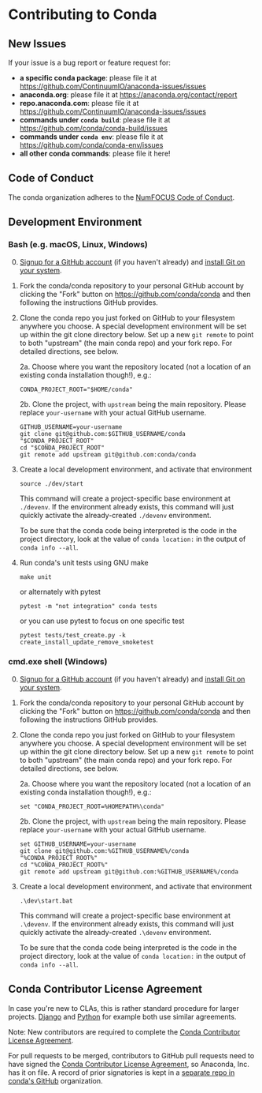 # Contributing to Conda

## New Issues

If your issue is a bug report or feature request for:

* **a specific conda package**: please file it at <https://github.com/ContinuumIO/anaconda-issues/issues>
* **anaconda.org**: please file it at <https://anaconda.org/contact/report>
* **repo.anaconda.com**: please file it at <https://github.com/ContinuumIO/anaconda-issues/issues>
* **commands under `conda build`**: please file it at <https://github.com/conda/conda-build/issues>
* **commands under `conda env`**: please file it at <https://github.com/conda/conda-env/issues>
* **all other conda commands**: please file it here!

## Code of Conduct

The conda organization adheres to the [NumFOCUS Code of Conduct](https://www.numfocus.org/code-of-conduct).

## Development Environment

### Bash (e.g. macOS, Linux, Windows)

0. [Signup for a GitHub account][github signup] (if you haven't already)
   and [install Git on your system][install git].

1. Fork the conda/conda repository to your personal GitHub account by
   clicking the "Fork" button on https://github.com/conda/conda and then
   following the instructions GitHub provides.

2. Clone the conda repo you just forked on GitHub to your filesystem anywhere
   you choose. A special development environment will be set up within the
   git clone directory below.
   Set up a new `git remote` to point to both "upstream" (the main conda
   repo) and your fork repo. For detailed directions, see below.

   2a. Choose where you want the repository located (not a location of an
       existing conda installation though!), e.g.:

       CONDA_PROJECT_ROOT="$HOME/conda"

   2b. Clone the project, with `upstream` being the main repository.
       Please replace `your-username` with your actual GitHub username.

       GITHUB_USERNAME=your-username
       git clone git@github.com:$GITHUB_USERNAME/conda "$CONDA_PROJECT_ROOT"
       cd "$CONDA_PROJECT_ROOT"
       git remote add upstream git@github.com:conda/conda

3. Create a local development environment, and activate that environment

       source ./dev/start

   This command will create a project-specific base environment at `./devenv`.
   If the environment already exists, this command will just quickly activate
   the already-created `./devenv` environment.

   To be sure that the conda code being interpreted is the code in the project
   directory, look at the value of `conda location:` in the output of
   `conda info --all`.

4. Run conda's unit tests using GNU make

       make unit

   or alternately with pytest

       pytest -m "not integration" conda tests

   or you can use pytest to focus on one specific test

       pytest tests/test_create.py -k create_install_update_remove_smoketest

### cmd.exe shell (Windows)

0. [Signup for a GitHub account][github signup] (if you haven't already)
   and [install Git on your system][install git].

1. Fork the conda/conda repository to your personal GitHub account by
   clicking the "Fork" button on https://github.com/conda/conda and then
   following the instructions GitHub provides.

2. Clone the conda repo you just forked on GitHub to your filesystem anywhere
   you choose. A special development environment will be set up within the
   git clone directory below.
   Set up a new `git remote` to point to both "upstream" (the main conda
   repo) and your fork repo. For detailed directions, see below.

   2a. Choose where you want the repository located (not a location of an
       existing conda installation though!), e.g.:

       set "CONDA_PROJECT_ROOT=%HOMEPATH%\conda"

   2b. Clone the project, with `upstream` being the main repository.
       Please replace `your-username` with your actual GitHub username.

       set GITHUB_USERNAME=your-username
       git clone git@github.com:%GITHUB_USERNAME%/conda "%CONDA_PROJECT_ROOT%"
       cd "%CONDA_PROJECT_ROOT%"
       git remote add upstream git@github.com:%GITHUB_USERNAME%/conda

3. Create a local development environment, and activate that environment

       .\dev\start.bat

   This command will create a project-specific base environment at `.\devenv`.
   If the environment already exists, this command will just quickly activate
   the already-created `.\devenv` environment.

   To be sure that the conda code being interpreted is the code in the project
   directory, look at the value of `conda location:` in the output of
   `conda info --all`.

## Conda Contributor License Agreement

In case you're new to CLAs, this is rather standard procedure for larger
projects. [Django](https://www.djangoproject.com/foundation/cla/) and
[Python](https://www.python.org/psf/contrib/contrib-form/) for example
both use similar agreements.

Note: New contributors are required to complete the [Conda Contributor License Agreement][1].

For pull requests to be merged, contributors to GitHub pull requests need to
have signed the [Conda Contributor License Agreement][1], so Anaconda, Inc.
has it on file. A record of prior signatories is kept in a [separate repo in
conda's GitHub][2] organization.

[1]: https://conda.io/en/latest/contributing.html#conda-contributor-license-agreement
[2]: https://github.com/conda/clabot-config/blob/master/.clabot
[install git]: https://git-scm.com/book/en/v2/Getting-Started-Installing-Git
[github signup]: https://github.com/signup
